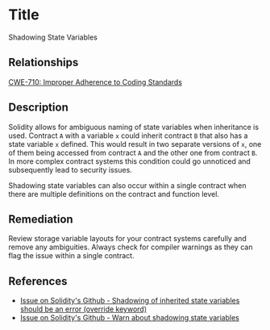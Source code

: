 # Title 
Shadowing State Variables

## Relationships
[CWE-710: Improper Adherence to Coding Standards](http://cwe.mitre.org/data/definitions/710.html)

## Description 

Solidity allows for ambiguous naming of state variables when inheritance is used. Contract `A` with a variable `x` could inherit contract `B` that also has a state variable `x` defined. This would result in two separate versions of `x`, one of them being accessed from contract `A` and the other one from contract `B`. In more complex contract systems this condition could go unnoticed and subsequently lead to security issues. 

Shadowing state variables can also occur within a single contract when there are multiple definitions on the contract and function level. 

## Remediation

Review storage variable layouts for your contract systems carefully and remove any ambiguities. Always check for compiler warnings as they can flag the issue within a single contract.

## References
- [Issue on Solidity's Github - Shadowing of inherited state variables should be an error (override keyword)](https://github.com/ethereum/solidity/issues/2563)
- [Issue on Solidity's Github - Warn about shadowing state variables](https://github.com/ethereum/solidity/issues/973)
